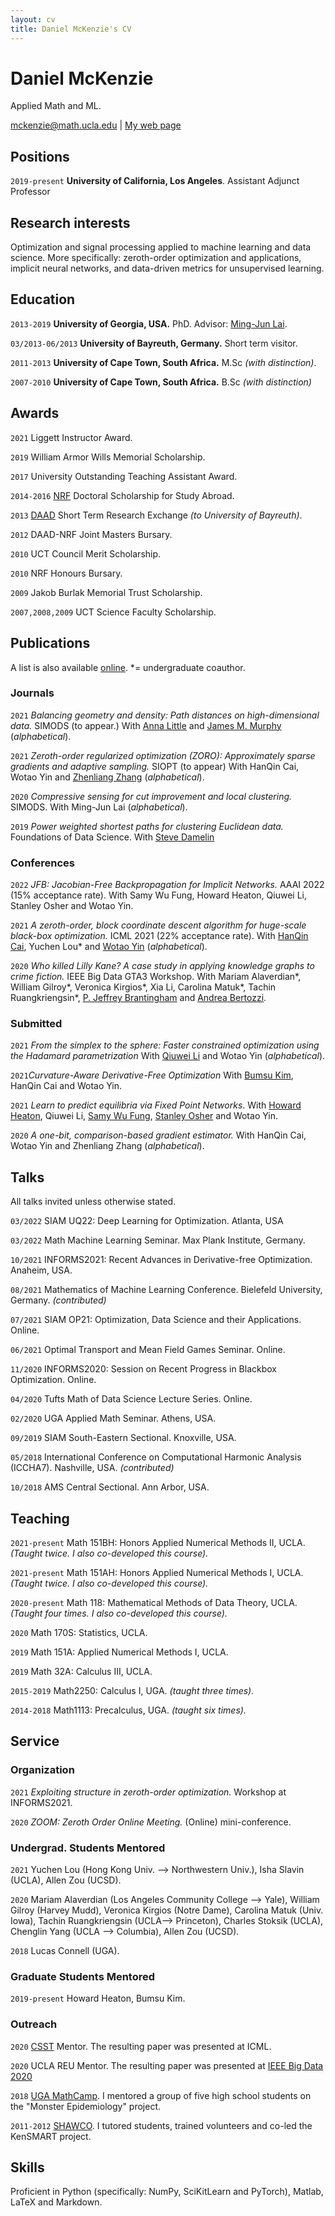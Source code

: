 ```yaml
---
layout: cv
title: Daniel McKenzie's CV
---
```

# Daniel McKenzie
Applied Math and ML.

<div id="webaddress">
<a href="mckenzie@math.ucla.edu">mckenzie@math.ucla.edu</a>
| <a href="https://danielmckenzie.github.io">My web page</a>
</div>


## Positions

`2019-present`  __University of California, Los Angeles__. Assistant Adjunct Professor <!--(i.e. postdoc).-->


## Research interests

Optimization and signal processing applied to machine learning and data science. More specifically: zeroth-order optimization and applications, implicit neural networks, and data-driven metrics for unsupervised learning.


## Education

`2013-2019` __University of Georgia, USA.__ PhD. Advisor: <a href = "https://en.wikipedia.org/wiki/Ming-Jun_Lai">Ming-Jun Lai</a>. <!--Dissertation title: *Efficient graph clustering algorithms using compressive sensing*-->

`03/2013-06/2013` __University of Bayreuth, Germany.__ Short term visitor. <!---Host: [Fabrizio Catanese](https://scholar.google.com/citations?hl=en&user=pHmYiMUAAAAJ&view_op=list_works&sortby=pubdate)--->

`2011-2013`
__University of Cape Town, South Africa.__ M.Sc *(with distinction)*.
<!--Advisors: Ken Hughes, Rob Martin.
Thesis title: On uniformization of compact Kahler manifolds with negative first Chern class by bounded symmetric domains.-->

`2007-2010`
__University of Cape Town, South Africa.__ B.Sc *(with distinction)*



## Awards

`2021` Liggett Instructor Award.

`2019` William Armor Wills Memorial Scholarship.

`2017` University Outstanding Teaching Assistant Award.

`2014-2016` [NRF](https://en.wikipedia.org/wiki/National_Research_Foundation_(South_Africa)) Doctoral Scholarship for Study Abroad.

`2013` [DAAD](https://en.wikipedia.org/wiki/German_Academic_Exchange_Service) Short Term Research Exchange *(to University of Bayreuth)*.

`2012` DAAD-NRF Joint Masters Bursary.

`2010` UCT Council Merit Scholarship.

`2010` NRF Honours Bursary.

`2009` Jakob Burlak Memorial Trust Scholarship.

`2007,2008,2009` UCT Science Faculty Scholarship.



## Publications

 A list is also available [online](https://scholar.google.ca/citations?user=kP12IskAAAAJ&hl=en). *= undergraduate coauthor.

### Journals

`2021` *Balancing geometry and density: Path distances on high-dimensional data.* SIMODS (to appear.) With [Anna Little](https://www.anna-little.com/) and [James M. Murphy](https://jmurphy.math.tufts.edu/) (*alphabetical*).

`2021` *Zeroth-order regularized optimization (ZORO): Approximately sparse gradients and adaptive sampling.* SIOPT (to appear) With HanQin Cai, Wotao Yin and [Zhenliang Zhang](https://scholar.google.com/citations?user=4uHZTJoAAAAJ&hl=en) (*alphabetical*).

`2020` *Compressive sensing for cut improvement and local clustering.* SIMODS. With Ming-Jun Lai (*alphabetical*).

`2019` *Power weighted shortest paths for clustering Euclidean data.* Foundations of Data Science. With [Steve Damelin](http://www-personal.umich.edu/~damelin/)

### Conferences

`2022` *JFB: Jacobian-Free Backpropagation for Implicit Networks.* AAAI 2022 (15% acceptance rate). With Samy Wu Fung, Howard Heaton, Qiuwei Li, Stanley Osher and Wotao Yin.

`2021` *A zeroth-order, block coordinate descent algorithm for huge-scale black-box optimization.* ICML 2021 (22% acceptance rate). With [HanQin Cai](https://www.math.ucla.edu/~hqcai/), Yuchen Lou\* and [Wotao Yin](https://en.wikipedia.org/wiki/Wotao_Yin) (*alphabetical*).

`2020` *Who killed Lilly Kane? A case study in applying knowledge graphs to crime fiction.* IEEE Big Data GTA3 Workshop. With Mariam Alaverdian\*, William Gilroy\*, Veronica Kirgios\*, Xia Li, Carolina Matuk\*, Tachin Ruangkriengsin\*, [P. Jeffrey Brantingham](http://paleo.sscnet.ucla.edu/) and [Andrea Bertozzi](https://en.wikipedia.org/wiki/Andrea_Bertozzi).  

### Submitted

`2021` *From the simplex to the sphere: Faster constrained optimization using the Hadamard parametrization* With [Qiuwei Li](https://www.math.ucla.edu/~qiuweili/) and Wotao Yin (*alphabetical*).

`2021`*Curvature-Aware Derivative-Free Optimization* With [Bumsu Kim](https://www.bumsu.kim/), HanQin Cai and Wotao Yin.

`2021` *Learn to predict equilibria via Fixed Point Networks*. With [Howard Heaton](https://howardheaton.tech/), Qiuwei Li, [Samy Wu Fung](https://sites.google.com/site/samywufung/), [Stanley Osher](https://en.wikipedia.org/wiki/Stanley_Osher) and Wotao Yin.

`2020` *A one-bit, comparison-based gradient estimator.* With HanQin Cai, Wotao Yin and Zhenliang Zhang (*alphabetical*).


## Talks

All talks invited unless otherwise stated.

`03/2022` SIAM UQ22: Deep Learning for Optimization. Atlanta, USA

`03/2022` Math Machine Learning Seminar. Max Plank Institute, Germany.  

`10/2021` INFORMS2021: Recent Advances in Derivative-free Optimization. Anaheim, USA.

`08/2021` Mathematics of Machine Learning Conference. Bielefeld University, Germany. *(contributed)*

`07/2021` SIAM OP21: Optimization, Data Science and their Applications. Online.

`06/2021` Optimal Transport and Mean Field Games Seminar. Online.

`11/2020` INFORMS2020: Session on Recent Progress in Blackbox Optimization. Online.  

`04/2020` Tufts Math of Data Science Lecture Series. Online.

`02/2020` UGA Applied Math Seminar. Athens, USA.

`09/2019` SIAM South-Eastern Sectional. Knoxville, USA.

`05/2018` International Conference on Computational Harmonic Analysis (ICCHA7). Nashville, USA. *(contributed)*

`10/2018` AMS Central Sectional. Ann Arbor, USA.

## Teaching

`2021-present` Math 151BH: Honors Applied Numerical Methods II, UCLA. *(Taught twice. I also co-developed this course).*

`2021-present` Math 151AH: Honors Applied Numerical Methods I, UCLA. *(Taught twice. I also co-developed this course).*

`2020-present` Math 118: Mathematical Methods of Data Theory, UCLA. *(Taught four times. I also co-developed this course).*

`2020` Math 170S: Statistics, UCLA.

`2019` Math 151A: Applied Numerical Methods I, UCLA.

`2019` Math 32A: Calculus III, UCLA.

`2015-2019` Math2250: Calculus I, UGA. *(taught three times).*

`2014-2018` Math1113: Precalculus, UGA. *(taught six times).*

## Service

### Organization

`2021` *Exploiting structure in zeroth-order optimization.* Workshop at INFORMS2021.

`2020` *ZOOM: Zeroth Order Online Meeting.* (Online) mini-conference.

### Undergrad. Students Mentored

`2021` Yuchen Lou (Hong Kong Univ. --> Northwestern Univ.), Isha Slavin (UCLA), Allen Zou (UCSD).

`2020` Mariam Alaverdian (Los Angeles Community College --> Yale), William Gilroy (Harvey Mudd), Veronica Kirgios (Notre Dame), Carolina Matuk (Univ. Iowa), Tachin Ruangkriengsin (UCLA--> Princeton), Charles Stoksik (UCLA), Chenglin Yang (UCLA --> Columbia), Allen Zou (UCSD).

`2018` Lucas Connell (UGA).

### Graduate Students Mentored

`2019-present` Howard Heaton, Bumsu Kim.

### Outreach

`2020` [CSST](https://www.csst.ucla.edu/summer-program-csst) Mentor. The resulting paper was presented at ICML.

`2020` UCLA REU Mentor. The resulting paper was presented at [IEEE Big Data 2020](https://ieeexplore.ieee.org/abstract/document/9378079/authors#authors)

`2018` [UGA MathCamp](https://torsor.github.io/mathcamp/). I mentored a group of five high school students on the "Monster Epidemiology" project.

`2011-2012` [SHAWCO](https://en.wikipedia.org/wiki/SHAWCO). I tutored students, trained volunteers and co-led the KenSMART project.

## Skills

Proficient in Python (specifically: NumPy, SciKitLearn and PyTorch), Matlab, LaTeX and Markdown.

<!--### Footer

Last updated: July 2021 -->
